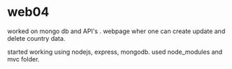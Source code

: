 # web04
worked on mongo db and API's . webpage wher one can create update and delete country data.


started working using nodejs, express, mongodb.
used node_modules and mvc folder.
